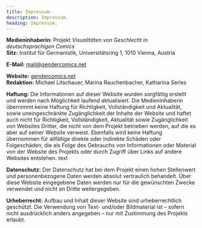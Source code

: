 ```yaml
---
title: Impressum.
description: Impressum.
heading: Impressum.
---
```

<!-- more -->
**Medieninhaberin:** Projekt _Visualitäten von Geschlecht in deutschsprachigen Comics_  
**Sitz:** Institut für Germanistik, Universitätsring 1, 1010 Vienna, Austria

**E-Mail:** [mail@gendercomics.net](mailto:mail@gendercomics.net)

**Website:** [gendercomics.net](https://gendercomics.net)  
**Redaktion:** Michael Litschauer, Marina Rauchenbacher, Katharina Serles

**Haftung:**
Die Informationen auf dieser Website wurden sorgfältig erstellt und werden nach Möglichkeit laufend aktualisiert.
Die Medieninhaberin übernimmt keine Haftung für Richtigkeit, Vollständigkeit und Aktualität, sowie uneingeschränkte Zugänglichkeit der Inhalte der Website und haftet auch nicht für Richtigkeit, Vollständigkeit, Aktualität sowie Zugänglichkeit von Websites Dritter, die nicht von dem Projekt betrieben werden, auf die es aber auf seiner Website verweist.
Ebenfalls wird keine Haftung übernommen für allfällige direkte oder indirekte Schäden oder Folgeschäden, die als Folge des Gebrauchs von Informationen oder Material von der Website des Projekts oder durch Zugriff über Links auf andere Websites entstehen.
text

**Datenschutz:**
Der Datenschutz hat bei dem Projekt einen hohen Stellenwert und personenbezogene Daten werden absolut vertraulich behandelt.
Über diese Website eingegebene Daten werden nur für die gewünschten Zwecke verwendet und nicht an Dritte weitergegeben.

**Urheberrecht:**
Aufbau und Inhalt dieser Website sind urheberrechtlich geschützt. Die Verwendung von Text- und/oder Bildmaterial ist – sofern nicht ausdrücklich anders angegeben – nur mit Zustimmung des Projekts erlaubt.
